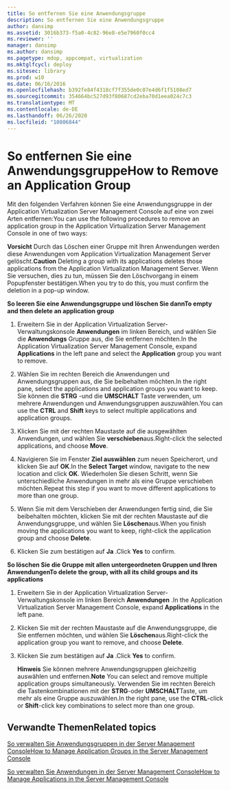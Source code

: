```yaml
---
title: So entfernen Sie eine Anwendungsgruppe
description: So entfernen Sie eine Anwendungsgruppe
author: dansimp
ms.assetid: 3016b373-f5a0-4c82-96e8-e5e7960f0cc4
ms.reviewer: ''
manager: dansimp
ms.author: dansimp
ms.pagetype: mdop, appcompat, virtualization
ms.mktglfcycl: deploy
ms.sitesec: library
ms.prod: w10
ms.date: 06/16/2016
ms.openlocfilehash: b392fe84f4318cf7f355de0c07e4d6f1f5108ed7
ms.sourcegitcommit: 354664bc527d93f80687cd2eba70d1eea024c7c3
ms.translationtype: MT
ms.contentlocale: de-DE
ms.lasthandoff: 06/26/2020
ms.locfileid: "10806844"
---
```

# <span data-ttu-id="30541-103">So entfernen Sie eine Anwendungsgruppe</span><span class="sxs-lookup"><span data-stu-id="30541-103">How to Remove an Application Group</span></span>


<span data-ttu-id="30541-104">Mit den folgenden Verfahren können Sie eine Anwendungsgruppe in der Application Virtualization Server Management Console auf eine von zwei Arten entfernen:</span><span class="sxs-lookup"><span data-stu-id="30541-104">You can use the following procedures to remove an application group in the Application Virtualization Server Management Console in one of two ways:</span></span>

<span data-ttu-id="30541-105">**Vorsicht**  Durch das Löschen einer Gruppe mit Ihren Anwendungen werden diese Anwendungen vom Application Virtualization Management Server gelöscht.</span><span class="sxs-lookup"><span data-stu-id="30541-105">**Caution** Deleting a group with its applications deletes those applications from the Application Virtualization Management Server.</span></span> <span data-ttu-id="30541-106">Wenn Sie versuchen, dies zu tun, müssen Sie den Löschvorgang in einem Popupfenster bestätigen.</span><span class="sxs-lookup"><span data-stu-id="30541-106">When you try to do this, you must confirm the deletion in a pop-up window.</span></span>

 

**<span data-ttu-id="30541-107">So leeren Sie eine Anwendungsgruppe und löschen Sie dann</span><span class="sxs-lookup"><span data-stu-id="30541-107">To empty and then delete an application group</span></span>**

1.  <span data-ttu-id="30541-108">Erweitern Sie in der Application Virtualization Server-Verwaltungskonsole **Anwendungen** im linken Bereich, und wählen Sie die **Anwendungs** Gruppe aus, die Sie entfernen möchten.</span><span class="sxs-lookup"><span data-stu-id="30541-108">In the Application Virtualization Server Management Console, expand **Applications** in the left pane and select the **Application** group you want to remove.</span></span>

2.  <span data-ttu-id="30541-109">Wählen Sie im rechten Bereich die Anwendungen und Anwendungsgruppen aus, die Sie beibehalten möchten.</span><span class="sxs-lookup"><span data-stu-id="30541-109">In the right pane, select the applications and application groups you want to keep.</span></span> <span data-ttu-id="30541-110">Sie können die **STRG** -und die **UMSCHALT** Taste verwenden, um mehrere Anwendungen und Anwendungsgruppen auszuwählen.</span><span class="sxs-lookup"><span data-stu-id="30541-110">You can use the **CTRL** and **Shift** keys to select multiple applications and application groups.</span></span>

3.  <span data-ttu-id="30541-111">Klicken Sie mit der rechten Maustaste auf die ausgewählten Anwendungen, und wählen Sie **verschieben**aus.</span><span class="sxs-lookup"><span data-stu-id="30541-111">Right-click the selected applications, and choose **Move**.</span></span>

4.  <span data-ttu-id="30541-112">Navigieren Sie im Fenster **Ziel auswählen** zum neuen Speicherort, und klicken Sie auf **OK**.</span><span class="sxs-lookup"><span data-stu-id="30541-112">In the **Select Target** window, navigate to the new location and click **OK**.</span></span> <span data-ttu-id="30541-113">Wiederholen Sie diesen Schritt, wenn Sie unterschiedliche Anwendungen in mehr als eine Gruppe verschieben möchten.</span><span class="sxs-lookup"><span data-stu-id="30541-113">Repeat this step if you want to move different applications to more than one group.</span></span>

5.  <span data-ttu-id="30541-114">Wenn Sie mit dem Verschieben der Anwendungen fertig sind, die Sie beibehalten möchten, klicken Sie mit der rechten Maustaste auf die Anwendungsgruppe, und wählen Sie **Löschen**aus.</span><span class="sxs-lookup"><span data-stu-id="30541-114">When you finish moving the applications you want to keep, right-click the application group and choose **Delete**.</span></span>

6.  <span data-ttu-id="30541-115">Klicken Sie zum bestätigen auf **Ja** .</span><span class="sxs-lookup"><span data-stu-id="30541-115">Click **Yes** to confirm.</span></span>

**<span data-ttu-id="30541-116">So löschen Sie die Gruppe mit allen untergeordneten Gruppen und Ihren Anwendungen</span><span class="sxs-lookup"><span data-stu-id="30541-116">To delete the group, with all its child groups and its applications</span></span>**

1.  <span data-ttu-id="30541-117">Erweitern Sie in der Application Virtualization Server-Verwaltungskonsole im linken Bereich **Anwendungen** .</span><span class="sxs-lookup"><span data-stu-id="30541-117">In the Application Virtualization Server Management Console, expand **Applications** in the left pane.</span></span>

2.  <span data-ttu-id="30541-118">Klicken Sie mit der rechten Maustaste auf die Anwendungsgruppe, die Sie entfernen möchten, und wählen Sie **Löschen**aus.</span><span class="sxs-lookup"><span data-stu-id="30541-118">Right-click the application group you want to remove, and choose **Delete**.</span></span>

3.  <span data-ttu-id="30541-119">Klicken Sie zum bestätigen auf **Ja** .</span><span class="sxs-lookup"><span data-stu-id="30541-119">Click **Yes** to confirm.</span></span>

    <span data-ttu-id="30541-120">**Hinweis**  Sie können mehrere Anwendungsgruppen gleichzeitig auswählen und entfernen.</span><span class="sxs-lookup"><span data-stu-id="30541-120">**Note** You can select and remove multiple application groups simultaneously.</span></span> <span data-ttu-id="30541-121">Verwenden Sie im rechten Bereich die Tastenkombinationen mit der **STRG**-oder **UMSCHALT**Taste, um mehr als eine Gruppe auszuwählen.</span><span class="sxs-lookup"><span data-stu-id="30541-121">In the right pane, use the **CTRL**-click or **Shift**-click key combinations to select more than one group.</span></span>

     

## <span data-ttu-id="30541-122">Verwandte Themen</span><span class="sxs-lookup"><span data-stu-id="30541-122">Related topics</span></span>


[<span data-ttu-id="30541-123">So verwalten Sie Anwendungsgruppen in der Server Management Console</span><span class="sxs-lookup"><span data-stu-id="30541-123">How to Manage Application Groups in the Server Management Console</span></span>](how-to-manage-application-groups-in-the-server-management-console.md)

[<span data-ttu-id="30541-124">So verwalten Sie Anwendungen in der Server Management Console</span><span class="sxs-lookup"><span data-stu-id="30541-124">How to Manage Applications in the Server Management Console</span></span>](how-to-manage-applications-in-the-server-management-console.md)

 

 





